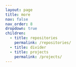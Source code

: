 ```yaml
---
layout: page
title: more
nav: false
nav_order: 8
dropdown: true
children:
  - title: repositories
    permalink: /repositories/
  - title: divider
  - title: projects
    permalink: /projects/
---
```

